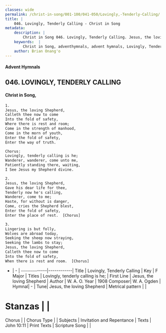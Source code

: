 ```yaml
---
classes: wide
permalink: /christ-in-song/001-100/041-050/Lovingly,-Tenderly-Calling/
title: |
    046. Lovingly, Tenderly Calling - Christ in Song
metadata:
    description: |
        Christ in Song 046. Lovingly, Tenderly Calling. Jesus, the loving Shepherd, Calleth thee now to come Into the fold of safety, Where there is rest and room; Come in the strength of manhood, Come in the morn of youth, Enter the fold of safety, Enter the way of truth. Chorus:  Lovingly, tenderly calling is he; Wanderer, wanderer, come unto me, Patiently standing there, waiting, I See Jesus my Shepherd divine.
    keywords:  |
        Christ in Song, adventhymnals, advent hymnals, Lovingly, Tenderly Calling, Jesus, the loving Shepherd. Lovingly, tenderly calling is he;
    author: Brian Onang'o
---
```


#### Advent Hymnals
## 046. LOVINGLY, TENDERLY CALLING
####  Christ in Song,

```txt
1.
Jesus, the loving Shepherd,
Calleth thee now to come
Into the fold of safety,
Where there is rest and room;
Come in the strength of manhood,
Come in the morn of youth,
Enter the fold of safety,
Enter the way of truth.

Chorus: 
Lovingly, tenderly calling is he;
Wanderer, wanderer, come unto me,
Patiently standing there, waiting,
I See Jesus my Shepherd divine.

2.
Jesus, the loving Shepherd,
Gave his dear life for thee,
Tenderly now he's calling,
Wanderer, come to me;
Haste, for without is danger,
Come, cries the Shepherd blest,
Enter the fold of safety,
Enter the place of rest.  [Chorus]

3.
Lingering is but folly,
Wolves are abroad today,
Seeking the sheep now straying,
Seeking the lambs to stay;
Jesus, the loving Shepherd,
Calleth thee now to come
Into the fold of safety,
When there is rest and room.  [Chorus]

```

- |   -  |
-------------|------------|
Title | Lovingly, Tenderly Calling |
Key | F Major |
Titles | Lovingly, tenderly calling is he; |
First Line | Jesus, the loving Shepherd |
Author | W. A. O.
Year | 1908
Composer| W. A. Ogden |
Hymnal|  - |
Tune| Jesus, the loving Shepherd |
Metrical pattern | |
# Stanzas |  |
Chorus |  |
Chorus Type |  |
Subjects | Invitation and Repentance |
Texts | John 10:11 |
Print Texts | 
Scripture Song |  |
    
